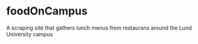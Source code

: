 # foodOnCampus
A scraping site that gathers lunch menus from restaurans around the Lund University campus
